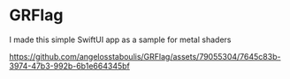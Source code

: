 # GRFlag
I made this simple SwiftUI app as a sample for metal shaders




https://github.com/angelosstaboulis/GRFlag/assets/79055304/7645c83b-3974-47b3-992b-6b1e664345bf

